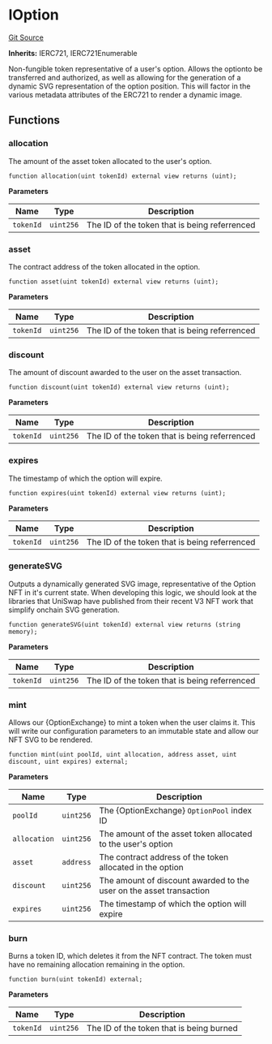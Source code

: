 # IOption
[Git Source](https://github.com/FloorDAO/floor-v2/blob/537a38ba21fa97b6f7763cc3c1b0ee2a21e56857/src/interfaces/options/Option.sol)

**Inherits:**
IERC721, IERC721Enumerable

Non-fungible token representative of a user's option.
Allows the optionto be transferred and authorized, as well as allowing for the generation
of a dynamic SVG representation of the option position. This will factor in the various
metadata attributes of the ERC721 to render a dynamic image.


## Functions
### allocation

The amount of the asset token allocated to the user's option.


```solidity
function allocation(uint tokenId) external view returns (uint);
```
**Parameters**

|Name|Type|Description|
|----|----|-----------|
|`tokenId`|`uint256`|The ID of the token that is being referrenced|


### asset

The contract address of the token allocated in the option.


```solidity
function asset(uint tokenId) external view returns (uint);
```
**Parameters**

|Name|Type|Description|
|----|----|-----------|
|`tokenId`|`uint256`|The ID of the token that is being referrenced|


### discount

The amount of discount awarded to the user on the asset transaction.


```solidity
function discount(uint tokenId) external view returns (uint);
```
**Parameters**

|Name|Type|Description|
|----|----|-----------|
|`tokenId`|`uint256`|The ID of the token that is being referrenced|


### expires

The timestamp of which the option will expire.


```solidity
function expires(uint tokenId) external view returns (uint);
```
**Parameters**

|Name|Type|Description|
|----|----|-----------|
|`tokenId`|`uint256`|The ID of the token that is being referrenced|


### generateSVG

Outputs a dynamically generated SVG image, representative of the Option NFT in it's
current state.
When developing this logic, we should look at the libraries that UniSwap have published
from their recent V3 NFT work that simplify onchain SVG generation.


```solidity
function generateSVG(uint tokenId) external view returns (string memory);
```
**Parameters**

|Name|Type|Description|
|----|----|-----------|
|`tokenId`|`uint256`|The ID of the token that is being referrenced|


### mint

Allows our {OptionExchange} to mint a token when the user claims it. This will write our
configuration parameters to an immutable state and allow our NFT SVG to be rendered.


```solidity
function mint(uint poolId, uint allocation, address asset, uint discount, uint expires) external;
```
**Parameters**

|Name|Type|Description|
|----|----|-----------|
|`poolId`|`uint256`|The {OptionExchange} `OptionPool` index ID|
|`allocation`|`uint256`|The amount of the asset token allocated to the user's option|
|`asset`|`address`|The contract address of the token allocated in the option|
|`discount`|`uint256`|The amount of discount awarded to the user on the asset transaction|
|`expires`|`uint256`|The timestamp of which the option will expire|


### burn

Burns a token ID, which deletes it from the NFT contract. The token must have no remaining
allocation remaining in the option.


```solidity
function burn(uint tokenId) external;
```
**Parameters**

|Name|Type|Description|
|----|----|-----------|
|`tokenId`|`uint256`|The ID of the token that is being burned|


